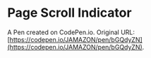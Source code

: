 # Page Scroll Indicator

A Pen created on CodePen.io. Original URL: [https://codepen.io/JAMAZON/pen/bGQdyZN](https://codepen.io/JAMAZON/pen/bGQdyZN).

